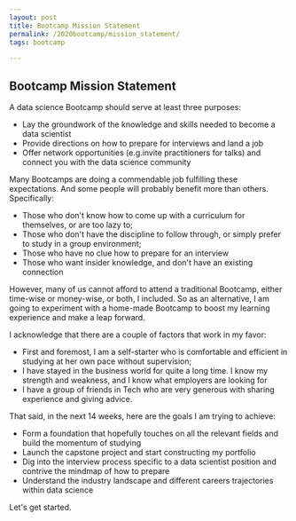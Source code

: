 ```yaml
---
layout: post
title: Bootcamp Mission Statement
permalink: /2020bootcamp/mission_statement/
tags: bootcamp

---
```


## Bootcamp Mission Statement

A data science Bootcamp should serve at least three purposes:

- Lay the groundwork of the knowledge and skills needed to become a data scientist
- Provide directions on how to prepare for interviews and land a job
- Offer network opportunities (e.g.invite practitioners for talks) and connect you with the data science community

Many Bootcamps are doing a commendable job fulfilling these expectations. 
And some people will probably benefit more than others.
Specifically:
- Those who don't know how to come up with a curriculum for themselves, or are too lazy to;
- Those who don't have the discipline to follow through, or simply prefer to study in a group environment;
- Those who have no clue how to prepare for an interview
- Those who want insider knowledge, and don't have an existing connection 

However, many of us cannot afford to attend a traditional Bootcamp, either time-wise or money-wise, or both, I included. 
So as an alternative, I am going to experiment with a home-made Bootcamp to boost my learning experience and make a leap forward.

I acknowledge that there are a couple of factors that work in my favor:
- First and foremost, I am a self-starter who is comfortable and efficient in studying at her own pace without supervision;
- I have stayed in the business world for quite a long time. I know my strength and weakness, and I know what employers are looking for
- I have a group of friends in Tech who are very generous with sharing experience and giving advice.

That said, in the next 14 weeks, here are the goals I am trying to achieve:
- Form a foundation that hopefully touches on all the relevant fields and build the momentum of studying
- Launch the capstone project and start constructing my portfolio
- Dig into the interview process specific to a data scientist position and contrive the mindmap of how to prepare
- Understand the industry landscape and different careers trajectories within data science

Let's get started.








